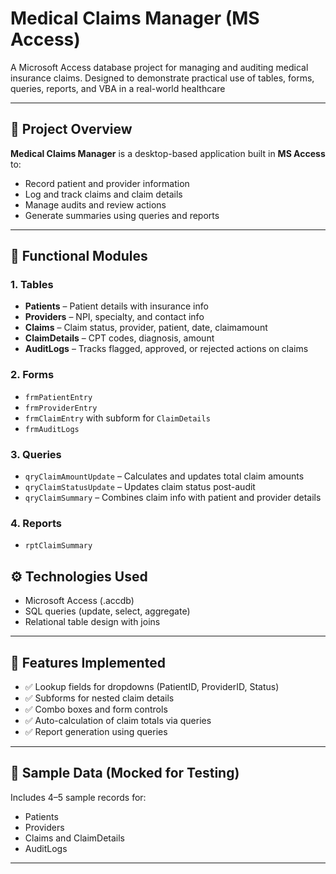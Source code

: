 # Medical Claims Manager (MS Access)

A Microsoft Access database project for managing and auditing medical insurance claims. Designed to demonstrate practical use of tables, forms, queries, reports, and VBA in a real-world healthcare

---

## 📌 Project Overview

**Medical Claims Manager** is a desktop-based application built in **MS Access** to:
- Record patient and provider information
- Log and track claims and claim details
- Manage audits and review actions
- Generate summaries using queries and reports

---

## 🏥 Functional Modules

### 1. **Tables**
- **Patients** – Patient details with insurance info
- **Providers** – NPI, specialty, and contact info
- **Claims** – Claim status, provider, patient, date, claimamount
- **ClaimDetails** – CPT codes, diagnosis, amount
- **AuditLogs** – Tracks flagged, approved, or rejected actions on claims

### 2. **Forms**
- `frmPatientEntry`
- `frmProviderEntry`
- `frmClaimEntry` with subform for `ClaimDetails`
- `frmAuditLogs`


### 3. **Queries**
- `qryClaimAmountUpdate` – Calculates and updates total claim amounts
- `qryClaimStatusUpdate` – Updates claim status post-audit
- `qryClaimSummary` – Combines claim info with patient and provider details

### 4. **Reports**
- `rptClaimSummary`


## ⚙️ Technologies Used
- Microsoft Access (.accdb)
- SQL queries (update, select, aggregate)
- Relational table design with joins

---

## 🧠 Features Implemented
- ✅ Lookup fields for dropdowns (PatientID, ProviderID, Status)
- ✅ Subforms for nested claim details
- ✅ Combo boxes and form controls
- ✅ Auto-calculation of claim totals via queries
- ✅ Report generation using queries

---

## 🔐 Sample Data (Mocked for Testing)
Includes 4–5 sample records for:
- Patients
- Providers
- Claims and ClaimDetails
- AuditLogs

---


